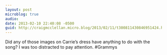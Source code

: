 ```yaml
---
layout: post
microblog: true
audio: 
date: 2013-02-10 22:40:08 -0500
guid: http://craigmcclellan.micro.blog/2013/02/11/t300811430846951424.html
---
```

Did any of those images on Carrie’s dress have anything to do with the song? I was too distracted to pay attention. #Grammys
